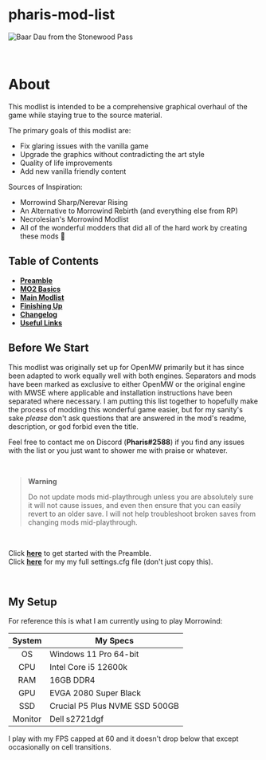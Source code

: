 # pharis-mod-list 

![Baar Dau from the Stonewood Pass](images/baarDau.png)

<br>

# About

This modlist is intended to be a comprehensive graphical overhaul of the game while staying true to the source material.

The primary goals of this modlist are:

- Fix glaring issues with the vanilla game
- Upgrade the graphics without contradicting the art style
- Quality of life improvements
- Add new vanilla friendly content

Sources of Inspiration:
- Morrowind Sharp/Nerevar Rising
- An Alternative to Morrowind Rebirth (and everything else from RP)
- Necrolesian's Morrowind Modlist
- All of the wonderful modders that did all of the hard work by creating these mods 💜

## Table of Contents

- [**Preamble**](preamble.md) <br>
- [**MO2 Basics**](moddingBasics.md) <br>
- [**Main Modlist**](modlist.md) <br>
- [**Finishing Up**](finishingUp.md) <br>
- [**Changelog**](changelog.md) <br>
- [**Useful Links**](usefulLinks.md) <br>

## Before We Start

This modlist was originally set up for OpenMW primarily but it has since been adapted to work equally well with both engines. Separators and mods have been marked as exclusive to either OpenMW or the original engine with MWSE where applicable and installation instructions have been separated where necessary. I am putting this list together to hopefully make the process of modding this wonderful game easier, but for my sanity's sake *please* don't ask questions that are answered in the mod's readme, description, or god forbid even the title. 
<!--
There are two lists to choose from, one is the mods I play with that has over 300 mods and 200 plugins, and the other is a small list for those that want only the essentials. Both lists will be linked in the Preamble below.
-->
Feel free to contact me on Discord (**Pharis#2588**) if you find any issues with the list or you just want to shower me with praise or whatever. 

<br>

> **Warning**
> 
> Do not update mods mid-playthrough unless you are absolutely sure it will not cause issues, and even then ensure that you can easily revert to an older save. I will not help troubleshoot broken saves from changing mods mid-playthrough.

<!--
 **Disclaimer: This is not a tutorial for installing **OpenMW** or for **MO2**; I will gladly help as best I can on Discord (Pharis#2588) but there are great resources with that information readily available (some of which will be linked in a separate document) so it would seem redundant (and tiresome) to repeat here.**
 -->

<br>

Click [**here**](preamble.md) to get started with the Preamble.<br>
Click [**here**](config/settings.cfg) for my my full settings.cfg file (don't just copy this).

<br>

## My Setup
For reference this is what I am currently using to play Morrowind:



System | My Specs
:---: | ---
OS        | Windows 11 Pro 64-bit
CPU       | Intel Core i5 12600k
RAM       | 16GB DDR4
GPU       | EVGA 2080 Super Black
SSD       | Crucial P5 Plus NVME SSD 500GB
Monitor   | Dell s2721dgf

I play with my FPS capped at 60 and it doesn't drop below that except occasionally on cell transitions.